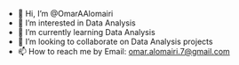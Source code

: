 - 👋 Hi, I’m @OmarAAlomairi
- 👀 I’m interested in Data Analysis
- 🌱 I’m currently learning Data Analysis
- 💞️ I’m looking to collaborate on Data Analysis projects
- 📫 How to reach me by Email: omar.alomairi.7@gmail.com

<!---
OmarAAlomairi/OmarAAlomairi is a ✨ special ✨ repository because its `README.md` (this file) appears on your GitHub profile.
You can click the Preview link to take a look at your changes.
--->

